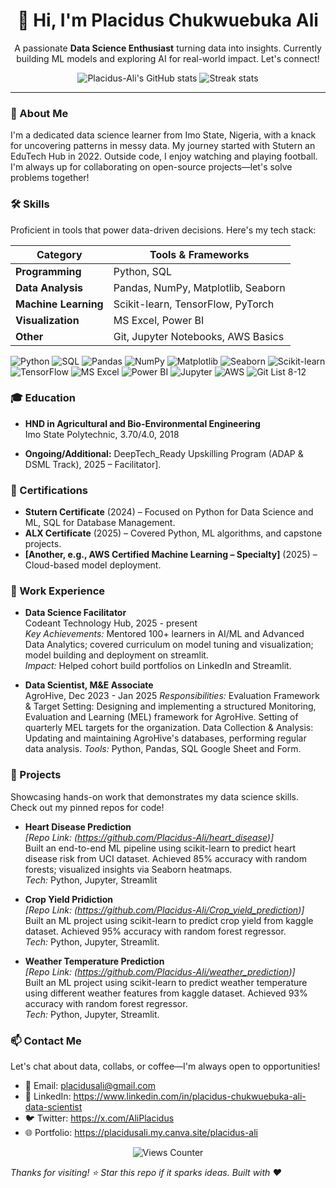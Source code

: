 <div align="center">
   <h1>👋 Hi, I'm Placidus Chukwuebuka Ali</h1>
  
  <!-- Quick tagline -->
  <p>A passionate <strong>Data Science Enthusiast</strong> turning data into insights. Currently building ML models and exploring AI for real-world impact. Let's connect!</p>
</div>

<!-- GitHub Stats for credibility (optional: embed via github-readme-stats) -->
<div align="center">
  <img src="https://github-readme-stats.vercel.app/api?username=Placidus-Ali&show_icons=true&theme=radical" alt="Placidus-Ali's GitHub stats" />
  <img src="https://github-readme-streak-stats.herokuapp.com/?user=Placidus-Ali&theme=radical" alt="Streak stats" />
</div>

---

### 📖 About Me
I'm a dedicated data science learner from Imo State, Nigeria, with a knack for uncovering patterns in messy data. My journey started with Stutern an EduTech Hub in 2022. Outside code, I enjoy watching and playing football. I'm always up for collaborating on open-source projects—let's solve problems together!

### 🛠️ Skills
Proficient in tools that power data-driven decisions. Here's my tech stack:

| Category          | Tools & Frameworks                  |
|-------------------|-------------------------------------|
| **Programming**   | Python, SQL                      |
| **Data Analysis** | Pandas, NumPy, Matplotlib, Seaborn  |
| **Machine Learning** | Scikit-learn, TensorFlow, PyTorch |
| **Visualization** | MS Excel, Power BI           |
| **Other**         | Git, Jupyter Notebooks, AWS Basics  |

![Python](https://img.shields.io/badge/Python-3776AB?style=flat&logo=python&logoColor=white)
![SQL](https://img.shields.io/badge/SQL-4479A1?style=flat&logo=postgresql&logoColor=white)
![Pandas](https://img.shields.io/badge/Pandas-150458?style=flat&logo=pandas&logoColor=white)
![NumPy](https://img.shields.io/badge/NumPy-013243?style=flat&logo=numpy&logoColor=white)
![Matplotlib](https://img.shields.io/badge/Matplotlib-11557C?style=flat&logo=python&logoColor=white)
![Seaborn](https://img.shields.io/badge/Seaborn-0B6623?style=flat&logo=python&logoColor=white)
![Scikit-learn](https://img.shields.io/badge/Scikit--learn-F7931E?style=flat&logo=scikit-learn&logoColor=white)
![TensorFlow](https://img.shields.io/badge/TensorFlow-FF6F00?style=flat&logo=tensorflow&logoColor=white)
![MS Excel](https://img.shields.io/badge/MS%20Excel-217346?style=flat&logo=microsoft-excel&logoColor=white)
![Power BI](https://img.shields.io/badge/Power%20BI-F2C811?style=flat&logo=power-bi&logoColor=black)
![Jupyter](https://img.shields.io/badge/Jupyter-F37626?style=flat&logo=jupyter&logoColor=white)
![AWS](https://img.shields.io/badge/AWS-232F3E?style=flat&logo=amazon-aws&logoColor=white)
![Git](https://img.shields.io/badge/Git-F05032?style=flat&logo=git&logoColor=white)
List 8-12 

### 🎓 Education
- **HND in Agricultural and Bio-Environmental Engineering**  
  Imo State Polytechnic, 3.70/4.0, 2018 

- **Ongoing/Additional:** DeepTech_Ready Upskilling Program (ADAP & DSML Track), 2025 – Facilitator].


### 📜 Certifications
- **Stutern Certificate** (2024) – Focused on Python for Data Science and ML, SQL for Database Management.  
- **ALX Certificate** (2025) – Covered Python, ML algorithms, and capstone projects.  
- **[Another, e.g., AWS Certified Machine Learning – Specialty]** (2025) – Cloud-based model deployment.


### 💼 Work Experience
- **Data Science Facilitator**  
  Codeant Technology Hub, 2025 - present  
  *Key Achievements:* Mentored 100+ learners in AI/ML and Advanced Data Analytics; covered curriculum on model tuning and visualization; model building and deployment on streamlit.  
  *Impact:* Helped cohort build portfolios on LinkedIn and Streamlit.

- **Data Scientist, M&E Associate**  
  AgroHive, Dec 2023 - Jan 2025 
  *Responsibilities:*
  Evaluation Framework & Target Setting: Designing and implementing a structured Monitoring, Evaluation and Learning (MEL) framework for AgroHive. Setting of quarterly MEL targets for the organization.
  Data Collection & Analysis: Updating and maintaining AgroHive's databases, performing regular data analysis.
  *Tools:* Python, Pandas, SQL Google Sheet and Form.

### 🚀 Projects
Showcasing hands-on work that demonstrates my data science skills. Check out my pinned repos for code!

- **Heart Disease Prediction**  
  *[Repo Link: (https://github.com/Placidus-Ali/heart_disease)]*  
  Built an end-to-end ML pipeline using scikit-learn to predict heart disease risk from UCI dataset. Achieved 85% accuracy with random forests; visualized insights via Seaborn heatmaps.  
  *Tech:* Python, Jupyter, Streamlit

- **Crop Yield Pridiction**  
  *[Repo Link: (https://github.com/Placidus-Ali/Crop_yield_prediction)]*  
  Built an ML project using scikit-learn to predict crop yield from kaggle dataset. Achieved 95% accuracy with random forest regressor.  
  *Tech:* Python, Jupyter, Streamlit.  
  
- **Weather Temperature Prediction**  
  *[Repo Link: (https://github.com/Placidus-Ali/weather_prediction)]*  
  Built an ML project using scikit-learn to predict weather temperature using different weather features from kaggle dataset. Achieved 93% accuracy with random forest regressor.  
  *Tech:* Python, Jupyter, Streamlit. 


### 📫 Contact Me
Let's chat about data, collabs, or coffee—I'm always open to opportunities!  
- 📧 Email: placidusali@gmail.com  
- 🔗 LinkedIn: https://www.linkedin.com/in/placidus-chukwuebuka-ali-data-scientist  
- 🐦 Twitter: https://x.com/AliPlacidus  
- 🌐 Portfolio: https://placidusali.my.canva.site/placidus-ali

<div align="center">
  <img src="https://komarev.com/ghpvc/?username=Placidus-Ali&label=Profile%20views&color=0e75b6&style=flat" alt="Views Counter" />
</div>

*Thanks for visiting! ⭐ Star this repo if it sparks ideas. Built with ❤️*
